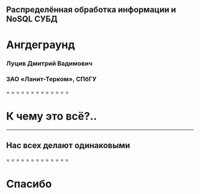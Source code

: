## Распределённая обработка информации и NoSQL СУБД

# Ангдеграунд

### Луцив Дмитрий Вадимович
### ЗАО «Ланит-Терком», СПбГУ

= = = = = = = = = = = = =

# К чему это всё?.. <!--.element: style="color: white;" -->

<!--.slide: data-background="images/int_catacombs_living.jpg" -->

- - - - - - - - - - - - -

## Нас всех делают одинаковыми<!--.element: style="color: white;" -->

<!--.slide: data-background="images/epilogue_ussr_212.jpg" -->

= = = = = = = = = = = = =
# Спасибо<!--.element: style="color: white;" -->

<!--.slide: data-background="images/epilogue_us.jpg" -->
